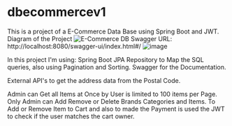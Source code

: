 # dbecommercev1

This is a project of a E-Commerce Data Base using Spring Boot and JWT.
Diagram of the Project
![E-Commerce DB](https://github.com/guhenning/dbecommercev1/assets/39813412/7679c825-afa7-400f-8aed-387ffb8ed648)
Swagger URL: http://localhost:8080/swagger-ui/index.html#/
![image](https://github.com/guhenning/dbecommercev1/assets/39813412/4b8da618-7051-4f42-92e2-1fdc63b51d12)


In this project I'm using:
Spring Boot
JPA Repository to Map the SQL queries, also using Pagination and Sorting.
Swagger for the Documentation.

External API's to get the address data from the Postal Code. 


Admin can Get all Items at Once by User is limited to 100 items per Page.
Only Admin can Add Remove or Delete Brands Categories and Items.
To Add or Remove Item to Cart and also to made the Payment is used the JWT to check if the user matches the cart owner.
